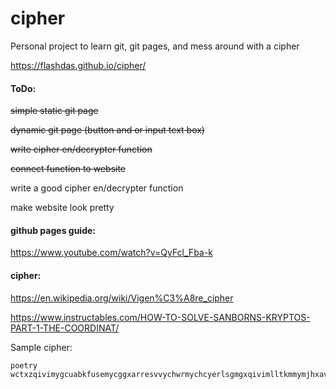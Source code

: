 # cipher
Personal project to learn git, git pages, and mess around with a cipher

https://flashdas.github.io/cipher/

#### ToDo:

~~simple static git page~~

~~dynamic git page (button and or input text box)~~

~~write cipher en/decrypter function~~

~~connect function to website~~

write a good cipher en/decrypter function

make website look pretty


#### github pages guide:

https://www.youtube.com/watch?v=QyFcl_Fba-k

#### cipher:

https://en.wikipedia.org/wiki/Vigen%C3%A8re_cipher

https://www.instructables.com/HOW-TO-SOLVE-SANBORNS-KRYPTOS-PART-1-THE-COORDINAT/


Sample cipher:
```
poetry
wctxzqivimygcuabkfusemycggxarresvvychwrmychcyerlsgmgxqivimlltkmmymjhxavudfhlrlsbiovphhsijyiope
```